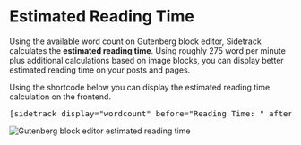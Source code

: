 # Estimated Reading Time

Using the available word count on Gutenberg block editor, Sidetrack calculates the **estimated reading time**. Using roughly 275 word per minute plus additional calculations based on image blocks, you can display better estimated reading time on your posts and pages.

Using the shortcode below you can display the estimated reading time calculation on the frontend.

<pre>[sidetrack display="wordcount" before="Reading Time: " after=" min"]</pre>

![Gutenberg block editor estimated reading time](https://cldup.com/K2WXTnPFff.gif)